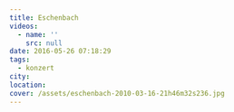 ```yaml
---
title: Eschenbach
videos:
  - name: ''
    src: null
date: 2016-05-26 07:18:29
tags:
  - konzert
city:
location:
cover: /assets/eschenbach-2010-03-16-21h46m32s236.jpg
---
```

